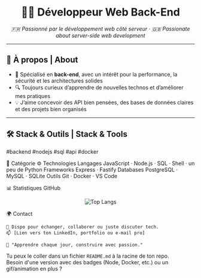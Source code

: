 <h1 align="center">👨‍💻 Développeur Web Back-End</h1>
<p align="center">
  <em>🇫🇷 Passionné par le développement web côté serveur · 🇬🇧 Passionate about server-side web development</em>
</p>

---

## 🚀 À propos | About

- 🎯 Spécialisé en **back-end**, avec un intérêt pour la performance, la sécurité et les architectures solides  
- 🔍 Toujours curieux d’apprendre de nouvelles technos et d’améliorer mes pratiques  
- 💡 J’aime concevoir des API bien pensées, des bases de données claires et des projets bien organisés

---

## 🛠️ Stack & Outils | Stack & Tools


#backend #nodejs #sql #api #docker

🧩 Catégorie	⚙️ Technologies
Langages	JavaScript · Node.js · SQL · Shell · un peu de Python
Frameworks	Express · Fastify
Databases	PostgreSQL · MySQL · SQLite
Outils	Git · Docker · VS Code

📊 Statistiques GitHub
<p align="center">  <img src="https://github-readme-stats.vercel.app/api/top-langs/?username=Nivmizz7&layout=compact&theme=radical&hide_border=true" alt="Top Langs" /> </p>

🌍 Contact

    💬 Dispo pour échanger, collaborer ou juste discuter tech.
    📫 [Lien vers ton LinkedIn, portfolio ou e-mail pro]

    🧠 "Apprendre chaque jour, construire avec passion."




Tu peux le coller dans un fichier `README.md` à la racine de ton repo.  
Besoin d'une version avec des badges (Node, Docker, etc.) ou un gif/animation en plus ?
